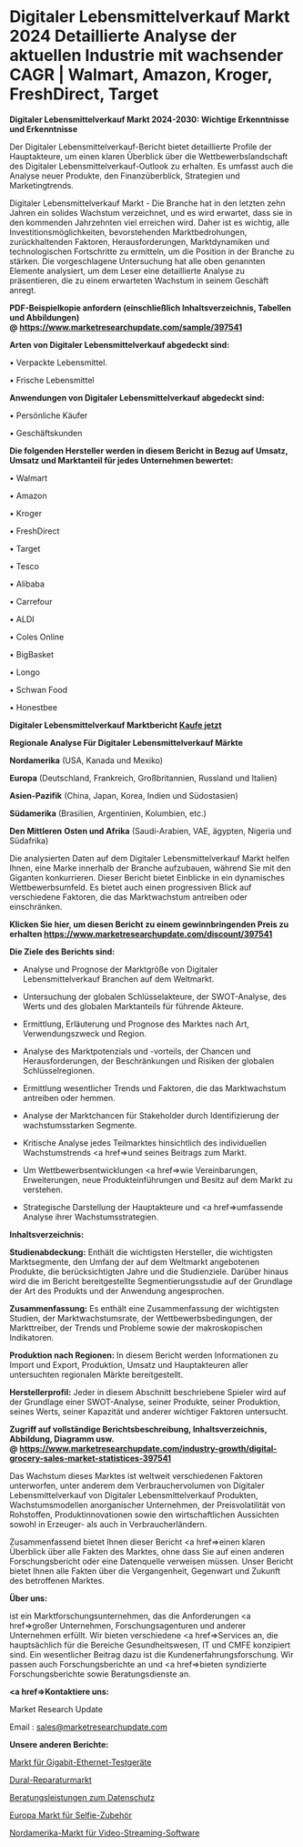 # Digitaler Lebensmittelverkauf Markt 2024 Detaillierte Analyse der aktuellen Industrie mit wachsender CAGR | Walmart, Amazon, Kroger, FreshDirect, Target

<strong>Digitaler Lebensmittelverkauf Markt 2024-2030: Wichtige Erkenntnisse und Erkenntnisse</strong>

Der Digitaler Lebensmittelverkauf-Bericht bietet detaillierte Profile der Hauptakteure, um einen klaren Überblick über die Wettbewerbslandschaft des Digitaler Lebensmittelverkauf-Outlook zu erhalten. Es umfasst auch die Analyse neuer Produkte, den Finanzüberblick, Strategien und Marketingtrends.

Digitaler Lebensmittelverkauf Markt - Die Branche hat in den letzten zehn Jahren ein solides Wachstum verzeichnet, und es wird erwartet, dass sie in den kommenden Jahrzehnten viel erreichen wird. Daher ist es wichtig, alle Investitionsmöglichkeiten, bevorstehenden Marktbedrohungen, zurückhaltenden Faktoren, Herausforderungen, Marktdynamiken und technologischen Fortschritte zu ermitteln, um die Position in der Branche zu stärken. Die vorgeschlagene Untersuchung hat alle oben genannten Elemente analysiert, um dem Leser eine detaillierte Analyse zu präsentieren, die zu einem erwarteten Wachstum in seinem Geschäft anregt.

<strong><b>PDF-Beispielkopie anfordern (einschließlich Inhaltsverzeichnis, Tabellen und Abbildungen) @ </b></strong><strong><a href=https://www.marketresearchupdate.com/sample/397541><strong>https://www.marketresearchupdate.com/sample/397541</u></a></strong></strong>

<strong>Arten von Digitaler Lebensmittelverkauf abgedeckt sind:</strong>

• Verpackte Lebensmittel.

• Frische Lebensmittel

<strong>Anwendungen von Digitaler Lebensmittelverkauf abgedeckt sind:</strong>

• Persönliche Käufer

• Geschäftskunden

<strong>Die folgenden Hersteller werden in diesem Bericht in Bezug auf Umsatz, Umsatz und Marktanteil für jedes Unternehmen bewertet:</strong>

• Walmart

• Amazon

• Kroger

• FreshDirect

• Target

• Tesco

• Alibaba

• Carrefour

• ALDI

• Coles Online

• BigBasket

• Longo

• Schwan Food

• Honestbee

<strong>Digitaler Lebensmittelverkauf Marktbericht <a href=https://www.marketresearchupdate.com/buynow/397541>Kaufe jetzt</a></strong>

<strong>Regionale Analyse Für Digitaler Lebensmittelverkauf Märkte</strong>

<strong>Nordamerika</strong> (USA, Kanada und Mexiko)

<strong>Europa</strong> (Deutschland, Frankreich, Großbritannien, Russland und Italien)

<strong>Asien-Pazifik</strong> (China, Japan, Korea, Indien und Südostasien)

<strong>Südamerika</strong> (Brasilien, Argentinien, Kolumbien, etc.)

<strong>Den Mittleren</strong> <strong>Osten und Afrika</strong> (Saudi-Arabien, VAE, ägypten, Nigeria und Südafrika)

Die analysierten Daten auf dem Digitaler Lebensmittelverkauf Markt helfen Ihnen, eine Marke innerhalb der Branche aufzubauen, während Sie mit den Giganten konkurrieren. Dieser Bericht bietet Einblicke in ein dynamisches Wettbewerbsumfeld. Es bietet auch einen progressiven Blick auf verschiedene Faktoren, die das Marktwachstum antreiben oder einschränken.

<strong>Klicken Sie hier, um diesen Bericht zu einem gewinnbringenden Preis zu erhalten
</strong><strong><a href=https://www.marketresearchupdate.com/discount/397541>https://www.marketresearchupdate.com/discount/397541</b></u></strong></a>

<strong>Die Ziele des Berichts sind:</strong>

- Analyse und Prognose der Marktgröße von Digitaler Lebensmittelverkauf Branchen auf dem Weltmarkt.

- Untersuchung der globalen Schlüsselakteure, der SWOT-Analyse, des Werts und des globalen Marktanteils für führende Akteure.

- Ermittlung, Erläuterung und Prognose des Marktes nach Art, Verwendungszweck und Region.

- Analyse des Marktpotenzials und -vorteils, der Chancen und Herausforderungen, der Beschränkungen und Risiken der globalen Schlüsselregionen.

- Ermittlung wesentlicher Trends und Faktoren, die das Marktwachstum antreiben oder hemmen.

- Analyse der Marktchancen für Stakeholder durch Identifizierung der wachstumsstarken Segmente.

- Kritische Analyse jedes Teilmarktes hinsichtlich des individuellen Wachstumstrends <a href=>und</a> seines Beitrags zum Markt.

- Um Wettbewerbsentwicklungen <a href=>wie</a> Vereinbarungen, Erweiterungen, neue Produkteinführungen und Besitz auf dem Markt zu verstehen.

- Strategische Darstellung der Hauptakteure und <a href=>umfas</a>sende Analyse ihrer Wachstumsstrategien.

<strong>Inhaltsverzeichnis:</strong>

<strong>Studienabdeckung:</strong> Enthält die wichtigsten Hersteller, die wichtigsten Marktsegmente, den Umfang der auf dem Weltmarkt angebotenen Produkte, die berücksichtigten Jahre und die Studienziele. Darüber hinaus wird die im Bericht bereitgestellte Segmentierungsstudie auf der Grundlage der Art des Produkts und der Anwendung angesprochen.

<strong>Zusammenfassung:</strong> Es enthält eine Zusammenfassung der wichtigsten Studien, der Marktwachstumsrate, der Wettbewerbsbedingungen, der Markttreiber, der Trends und Probleme sowie der makroskopischen Indikatoren.

<strong>Produktion nach Regionen:</strong> In diesem Bericht werden Informationen zu Import und Export, Produktion, Umsatz und Hauptakteuren aller untersuchten regionalen Märkte bereitgestellt.

<strong>Herstellerprofil:</strong> Jeder in diesem Abschnitt beschriebene Spieler wird auf der Grundlage einer SWOT-Analyse, seiner Produkte, seiner Produktion, seines Werts, seiner Kapazität und anderer wichtiger Faktoren untersucht.

<strong><b>Zugriff auf vollständige Berichtsbeschreibung, Inhaltsverzeichnis, Abbildung, Diagramm usw. @ </b></strong><strong><a href=https://www.marketresearchupdate.com/industry-growth/digital-grocery-sales-market-statistices-397541>https://www.marketresearchupdate.com/industry-growth/digital-grocery-sales-market-statistices-397541</a></strong>

Das Wachstum dieses Marktes ist weltweit verschiedenen Faktoren unterworfen, unter anderem dem Verbrauchervolumen von Digitaler Lebensmittelverkauf von Digitaler Lebensmittelverkauf Produkten, Wachstumsmodellen anorganischer Unternehmen, der Preisvolatilität von Rohstoffen, Produktinnovationen sowie den wirtschaftlichen Aussichten sowohl in Erzeuger- als auch in Verbraucherländern.

Zusammenfassend bietet Ihnen dieser Bericht <a href=>einen</a> klaren Überblick über alle Fakten des Marktes, ohne dass Sie auf einen anderen Forschungsbericht oder eine Datenquelle verweisen müssen. Unser Bericht bietet Ihnen alle Fakten über die Vergangenheit, Gegenwart und Zukunft des betroffenen Marktes.

<strong>Über uns:</strong>

 ist ein Marktforschungsunternehmen, das die Anforderungen <a href=>großer</a> Unternehmen, Forschungsagenturen und anderer Unternehmen erfüllt. Wir bieten verschiedene <a href=>Services</a> an, die hauptsächlich für die Bereiche Gesundheitswesen, IT und CMFE konzipiert sind. Ein wesentlicher Beitrag dazu ist die Kundenerfahrungsforschung. Wir passen auch Forschungsberichte an und <a href=>bieten</a> syndizierte Forschungsberichte sowie Beratungsdienste an.

<strong><a href=>Kontaktiere uns:</a></strong>

Market Research Update

Email : sales@marketresearchupdate.com

<strong>Unsere anderen Berichte:</strong>

<a href=https://www.linkedin.com/pulse/gigabit-ethernet-test-equipment-market-has>Markt für Gigabit-Ethernet-Testgeräte</a>

<a href=https://www.linkedin.com/pulse/dural-repair-market-2023-remarking-enormous>Dural-Reparaturmarkt</a>

<a href=https://www.linkedin.com/pulse/data-privacy-protection-consulting-services>Beratungsleistungen zum Datenschutz</a>

<a href=https://www.linkedin.com/pulse/europe-selfie-accessories-market-size-analysis-leading>Europa Markt für Selfie-Zubehör</a>

<a href=https://www.linkedin.com/pulse/north-america-video-streaming-software-market-wvtyf/>Nordamerika-Markt für Video-Streaming-Software</a>
